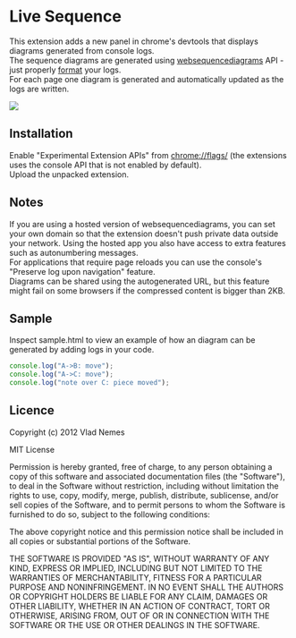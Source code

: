 Live Sequence
=============

This extension adds a new panel in chrome's devtools that displays diagrams generated from console logs.  
The sequence diagrams are generated using [websequencediagrams](http://www.websequencediagrams.com) API - just properly [format](http://www.websequencediagrams.com/examples.html) your logs.  
For each page one diagram is generated and automatically updated as the logs are written.

![](https://s3.amazonaws.com/shareassets/live-sequence/screenshot.png)

## Installation

Enable "Experimental Extension APIs" from [chrome://flags/](chrome://flags/) (the extensions uses the console API that is not enabled by default).  
Upload the unpacked extension.

## Notes
If you are using a hosted version of websequencediagrams, you can set your own domain so that the extension doesn't push private data outside your network. Using the hosted app you also have access to extra features such as autonumbering messages.  
For applications that require page reloads you can use the console's "Preserve log upon navigation" feature.  
Diagrams can be shared using the autogenerated URL, but this feature might fail on some browsers if the compressed content is bigger than 2KB.

## Sample
Inspect sample.html to view an example of how an diagram can be generated by adding logs in your code.

```Javascript
console.log("A->B: move");
console.log("A->C: move");
console.log("note over C: piece moved");
```

## Licence

Copyright (c) 2012 Vlad Nemes

MIT License

Permission is hereby granted, free of charge, to any person obtaining
a copy of this software and associated documentation files (the
"Software"), to deal in the Software without restriction, including
without limitation the rights to use, copy, modify, merge, publish,
distribute, sublicense, and/or sell copies of the Software, and to
permit persons to whom the Software is furnished to do so, subject to
the following conditions:

The above copyright notice and this permission notice shall be
included in all copies or substantial portions of the Software.

THE SOFTWARE IS PROVIDED "AS IS", WITHOUT WARRANTY OF ANY KIND,
EXPRESS OR IMPLIED, INCLUDING BUT NOT LIMITED TO THE WARRANTIES OF
MERCHANTABILITY, FITNESS FOR A PARTICULAR PURPOSE AND
NONINFRINGEMENT. IN NO EVENT SHALL THE AUTHORS OR COPYRIGHT HOLDERS BE
LIABLE FOR ANY CLAIM, DAMAGES OR OTHER LIABILITY, WHETHER IN AN ACTION
OF CONTRACT, TORT OR OTHERWISE, ARISING FROM, OUT OF OR IN CONNECTION
WITH THE SOFTWARE OR THE USE OR OTHER DEALINGS IN THE SOFTWARE.
